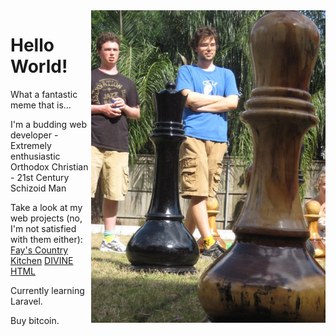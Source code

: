 <img src="ChessBros.jpg" align="right" height=500px>

# Hello World!

What a fantastic meme that is...

I'm a budding web developer - Extremely enthusiastic Orthodox Christian - 21st Century Schizoid Man

Take a look at my web projects (no, I'm not satisfied with them either):
[Fay's Country Kitchen](https://www.fayscountrykitchen.com "Test")
[DIVINE HTML](https://www.divinehtml.com)

Currently learning Laravel.

Buy bitcoin.
<!-- to do - add links to social media.  Update regularly.  -->
